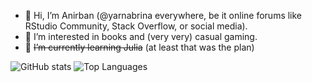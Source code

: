 - 👋 Hi, I’m Anirban (@yarnabrina everywhere, be it online forums like RStudio Community, Stack Overflow, or social media).
- 👀 I’m interested in books and (very very) casual gaming.
- 🌱 ~~I’m currently learning Julia~~ (at least that was the plan)

![GitHub stats](https://github-readme-stats.vercel.app/api?username=yarnabrina&count_private=false&show_icons=true&theme=dracula)
![Top Languages](https://github-readme-stats.vercel.app/api/top-langs/?username=yarnabrina&layout=compact&show_icons=true&theme=dracula)

<!---
yarnabrina/yarnabrina is a ✨ special ✨ repository because its `README.md` (this file) appears on your GitHub profile.
You can click the Preview link to take a look at your changes.
--->
